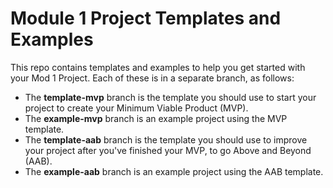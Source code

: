 # Module 1 Project Templates and Examples

This repo contains templates and examples to help you get started with your Mod 1 Project. Each of these is in a separate branch, as follows:

- The **template-mvp** branch is the template you should use to start your project to create your Minimum Viable Product (MVP).
- The **example-mvp** branch is an example project using the MVP template.
- The **template-aab** branch is the template you should use to improve your project after you've finished your MVP, to go Above and Beyond (AAB).
- The **example-aab** branch is an example project using the AAB template.
